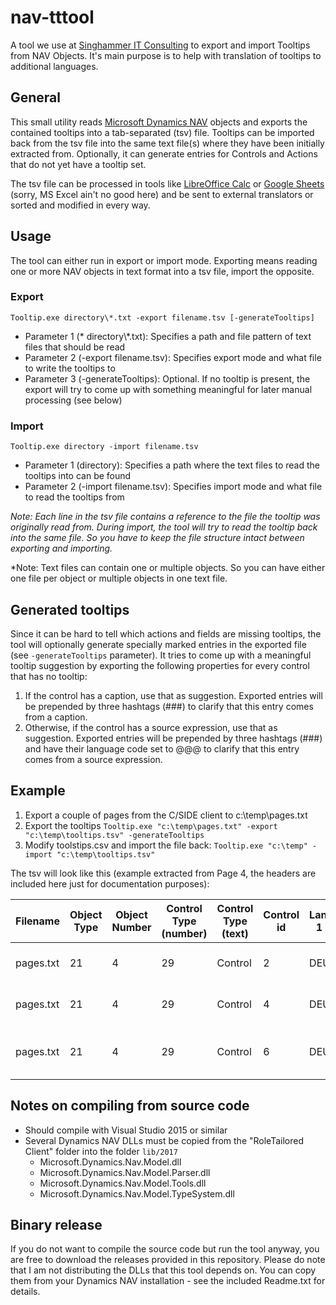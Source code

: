 # nav-tttool
A tool we use at [Singhammer IT Consulting](https://www.singhammer.com/) to export and import Tooltips from NAV Objects. It's main purpose is to help with translation of tooltips to additional languages. 

## General
This small utility reads [Microsoft Dynamics NAV](https://www.microsoft.com/en-us/dynamics365/nav-overview) objects and exports the contained tooltips into a tab-separated (tsv) file. Tooltips can be imported back from the tsv file into the same text file(s) where they have been initially extracted from. Optionally, it can generate entries for Controls and Actions that do not yet have a tooltip set.

The tsv file can be processed in tools like [LibreOffice Calc](https://www.libreoffice.org/discover/calc/) or [Google Sheets](https://docs.google.com/spreadsheets) (sorry, MS Excel ain't no good here) and be sent to external translators or sorted and modified in every way.

## Usage
The tool can either run in export or import mode. Exporting means reading one or more NAV objects in text format into a tsv file, import the opposite.

### Export
`Tooltip.exe directory\*.txt -export filename.tsv [-generateTooltips]`

* Parameter 1 (* directory\\*.txt): Specifies a path and file pattern of text files that should be read
* Parameter 2 (-export filename.tsv): Specifies export mode and what file to write the tooltips to
* Parameter 3 (-generateTooltips): Optional. If no tooltip is present, the export will try to come up with something meaningful for later manual processing (see below)

### Import
`Tooltip.exe directory -import filename.tsv`

* Parameter 1 (directory): Specifies a path where the text files to read the tooltips into can be found
* Parameter 2 (-import filename.tsv): Specifies import mode and what file to read the tooltips from

*Note: Each line in the tsv file contains a reference to the file the tooltip was originally read from. During import, the tool will try to read the tooltip back into the same file. So you have to keep the file structure intact between exporting and importing.*

*Note: Text files can contain one or multiple objects. So you can have either one file per object or multiple objects in one text file.

## Generated tooltips

Since it can be hard to tell which actions and fields are missing tooltips, the tool will optionally generate specially marked entries in the exported file (see `-generateTooltips` parameter). It tries to come up with a meaningful tooltip suggestion by exporting the following properties for every control that has no tooltip:

1. If the control has a caption, use that as suggestion. Exported entries will be prepended by three hashtags (###) to clarify that this entry comes from a caption.
1. Otherwise, if the control has a source expression, use that as suggestion. Exported entries will be prepended by three hashtags (###) and have their language code set to @@@ to clarify that this entry comes from a source expression.

## Example

1. Export a couple of pages from the C/SIDE client to c:\temp\pages.txt
1. Export the tooltips
`Tooltip.exe "c:\temp\pages.txt" -export "c:\temp\tooltips.tsv" -generateTooltips`
1. Modify toolstips.csv and import the file back: 
`Tooltip.exe "c:\temp" -import "c:\temp\tooltips.tsv"`

The tsv will look like this (example extracted from Page 4, the headers are included here just for documentation purposes):

Filename | Object Type | Object Number | Control Type (number) | Control Type (text) | Control id | Language 1 Code | Language 1 Tooltip | Language 2 Code | Language 2 Tooltip | ...
------ | ------- |------ | ------- |------ | ------- |------ | ------- |------- |------- |------- |
pages.txt|21|4|29|Control|2|DEU|Gibt einen Code zur Identifizierung...|ENU|Specifies a code to identify...|...
pages.txt|21|4|29|Control|4|DEU|Gibt eine Formel zur Berechnung...|ENU|Specifies a formula that...|...
pages.txt|21|4|29|Control|6|DEU|Zeigt die Datumsformel an, ...|ENU|Specifies the date formula if...|...

## Notes on compiling from source code

* Should compile with Visual Studio 2015 or similar
* Several Dynamics NAV DLLs must be copied from the "RoleTailored Client" folder into the folder `lib/2017`
  * Microsoft.Dynamics.Nav.Model.dll
  * Microsoft.Dynamics.Nav.Model.Parser.dll
  * Microsoft.Dynamics.Nav.Model.Tools.dll
  * Microsoft.Dynamics.Nav.Model.TypeSystem.dll

## Binary release

If you do not want to compile the source code but run the tool anyway, you are free to download the releases provided in this repository. Please do note that I am not distributing the DLLs that this tool depends on. You can copy them from your Dynamics NAV installation - see the included Readme.txt for details.
